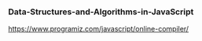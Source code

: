 ### Data-Structures-and-Algorithms-in-JavaScript
https://www.programiz.com/javascript/online-compiler/
